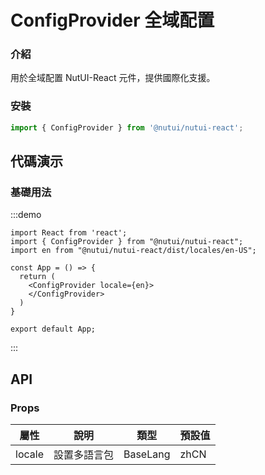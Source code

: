 # ConfigProvider 全域配置

### 介紹

用於全域配置 NutUI-React 元件，提供國際化支援。

### 安裝

``` javascript
import { ConfigProvider } from '@nutui/nutui-react';
```

## 代碼演示

### 基礎用法

:::demo

```tsx
import React from 'react';
import { ConfigProvider } from "@nutui/nutui-react";
import en from "@nutui/nutui-react/dist/locales/en-US";

const App = () => {
  return (
    <ConfigProvider locale={en}>
    </ConfigProvider>
  )
}

export default App;
```

:::

## API

### Props

| 屬性 | 說明 | 類型 | 預設值           |
|--------------|----------------------------|--------|-----------------|
| locale         | 設置多語言包                     | BaseLang | zhCN                |
